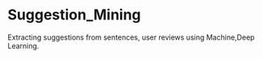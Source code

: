 # Suggestion_Mining
Extracting suggestions from sentences, user reviews using Machine,Deep Learning.
